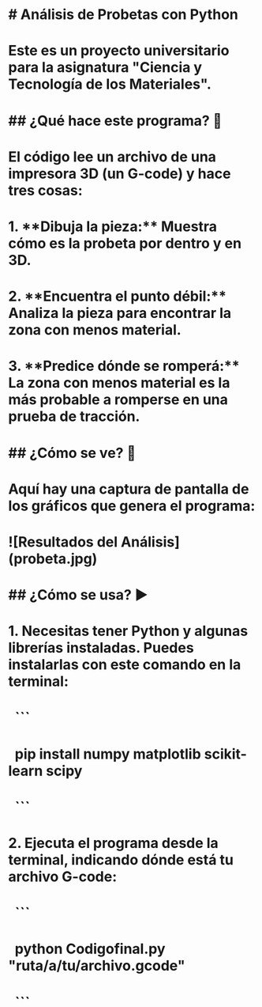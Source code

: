 # \# Análisis de Probetas con Python

# 

# Este es un proyecto universitario para la asignatura "Ciencia y Tecnología de los Materiales".

# 

# \## ¿Qué hace este programa? 🤔

# 

# El código lee un archivo de una impresora 3D (un G-code) y hace tres cosas:

# 

# 1\.  \*\*Dibuja la pieza:\*\* Muestra cómo es la probeta por dentro y en 3D.

# 2\.  \*\*Encuentra el punto débil:\*\* Analiza la pieza para encontrar la zona con menos material.

# 3\.  \*\*Predice dónde se romperá:\*\* La zona con menos material es la más probable a romperse en una prueba de tracción.

# 

# \## ¿Cómo se ve? 📸

# 

# Aquí hay una captura de pantalla de los gráficos que genera el programa:

# 

# !\[Resultados del Análisis](probeta.jpg)

# 

# \## ¿Cómo se usa? ▶️

# 

# 1\.  Necesitas tener Python y algunas librerías instaladas. Puedes instalarlas con este comando en la terminal:

# &nbsp;   ```

# &nbsp;   pip install numpy matplotlib scikit-learn scipy

# &nbsp;   ```

# 

# 2\.  Ejecuta el programa desde la terminal, indicando dónde está tu archivo G-code:

# &nbsp;   ```

# &nbsp;   python Codigofinal.py "ruta/a/tu/archivo.gcode"

# &nbsp;   ```

